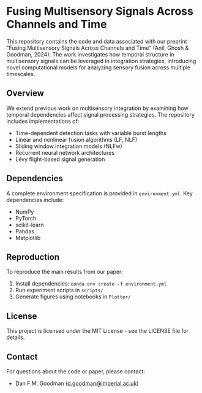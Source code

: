 # Fusing Multisensory Signals Across Channels and Time

This repository contains the code and data associated with our preprint "Fusing Multisensory Signals Across Channels and Time" (Anil, Ghosh & Goodman, 2024). The work investigates how temporal structure in multisensory signals can be leveraged in integration strategies, introducing novel computational models for analyzing sensory fusion across multiple timescales.

## Overview

We extend previous work on multisensory integration by examining how temporal dependencies affect signal processing strategies. The repository includes implementations of:

- Time-dependent detection tasks with variable burst lengths
- Linear and nonlinear fusion algorithms (LF, NLF)
- Sliding window integration models (NLFw)
- Recurrent neural network architectures
- Lévy flight-based signal generation

## Dependencies

A complete environment specification is provided in `environment.yml`. Key dependencies include:
- NumPy
- PyTorch
- scikit-learn
- Pandas
- Matplotlib

## Reproduction

To reproduce the main results from our paper:

1. Install dependencies: `conda env create -f environment.yml`
2. Run experiment scripts in `scripts/`
3. Generate figures using notebooks in `Plotter/`

## License

This project is licensed under the MIT License - see the LICENSE file for details.

## Contact

For questions about the code or paper, please contact:
- Dan F.M. Goodman (d.goodman@imperial.ac.uk)